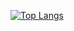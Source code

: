 [![Top Langs](https://github-readme-stats.vercel.app/api/top-langs/?username=Mithaecus&hide=css,javascript,html&exclude_repo=mangata-e2e)](https://github.com/anuraghazra/github-readme-stats)

